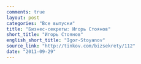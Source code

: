 ```yaml
---
comments: true
layout: post
categories: "Все выпуски"
title: "Бизнес-секреты: Игорь Стоянов"
short_title: "Игорь Стоянов"
english_short_title: "Igor-Stoyanov"
source_link: "http://tinkov.com/bizsekrety/112"
date: "2011-09-29"
---
```

